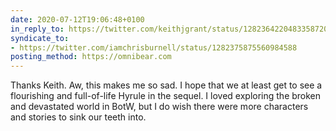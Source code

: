 ```yaml
---
date: 2020-07-12T19:06:48+0100
in_reply_to: https://twitter.com/keithjgrant/status/1282364220483358720
syndicate_to:
- https://twitter.com/iamchrisburnell/status/1282375875560984588
posting_method: https://omnibear.com
---
```


Thanks Keith. Aw, this makes me so sad. I hope that we at least get to see a flourishing and full-of-life Hyrule in the sequel. I loved exploring the broken and devastated world in BotW, but I do wish there were more characters and stories to sink our teeth into.
